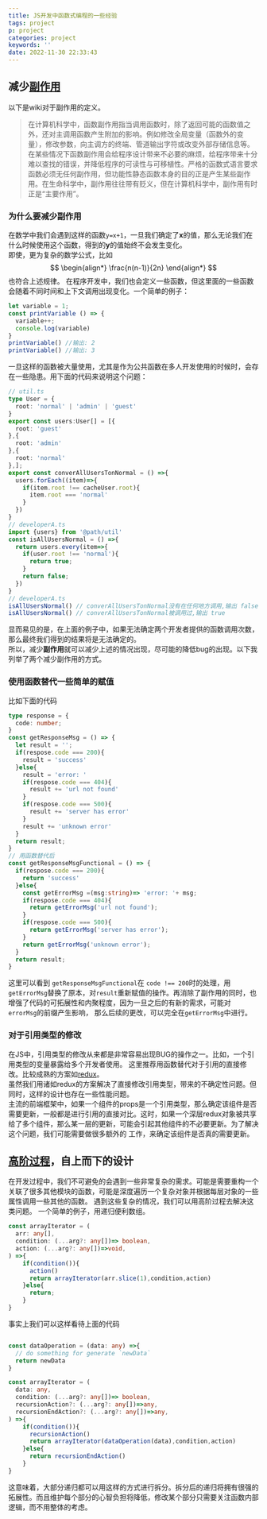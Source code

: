 ```yaml
---
title: JS开发中函数式编程的一些经验
tags: project
p: project
categories: project
keywords: ''
date: 2022-11-30 22:33:43
---
```

<!-- toc -->
## 减少[副作用](https://zh.m.wikipedia.org/zh-hans/%E5%89%AF%E4%BD%9C%E7%94%A8_(%E8%AE%A1%E7%AE%97%E6%9C%BA%E7%A7%91%E5%AD%A6)#:~:text=%E5%9C%A8%E8%AE%A1%E7%AE%97%E6%9C%BA%E7%A7%91%E5%AD%A6%E4%B8%AD%EF%BC%8C%E5%87%BD%E6%95%B0,%E6%80%A7%E4%B8%8E%E5%8F%AF%E7%A7%BB%E6%A4%8D%E6%80%A7%E3%80%82)
以下是wiki对于副作用的定义。
> 在计算机科学中，函数副作用指当调用函数时，除了返回可能的函数值之外，还对主调用函数产生附加的影响。例如修改全局变量（函数外的变量），修改参数，向主调方的终端、管道输出字符或改变外部存储信息等。<br/>
>在某些情况下函数副作用会给程序设计带来不必要的麻烦，给程序带来十分难以查找的错误，并降低程序的可读性与可移植性。严格的函数式语言要求函数必须无任何副作用，但功能性静态函数本身的目的正是产生某些副作用。在生命科学中，副作用往往带有贬义，但在计算机科学中，副作用有时正是“主要作用”。
### 为什么要减少副作用
在数学中我们会遇到这样的函数`y=x+1`，一旦我们确定了**x**的值，那么无论我们在什么时候使用这个函数，得到的**y**的值始终不会发生变化。<br/>
即使，更为复杂的数学公式，比如
$$
\begin{align*}
\frac{n(n-1)}{2n}
\end{align*}
$$
也符合上述规律。
在程序开发中，我们也会定义一些函数，但这里面的一些函数会随着不同时间和上下文调用出现变化。一个简单的例子：
```javascript
let variable = 1;
const printVariable () => {
  variable++;
  console.log(variable)
}
printVariable() //输出: 2
printVariable() //输出: 3
```
一旦这样的函数被大量使用，尤其是作为公共函数在多人开发使用的时候时，会存在一些隐患。用下面的代码来说明这个问题：
```typescript
// util.ts
type User = {
  root: 'normal' | 'admin' | 'guest'
}
export const users:User[] = [{
  root: 'guest'
},{
  root: 'admin'
},{
  root: 'normal'
},];
export const converAllUsersTonNormal = () =>{
  users.forEach((item)=>{
    if(item.root !== cacheUser.root){
      item.root === 'normal'
    }
  })
}
// developerA.ts
import {users} from '@path/util'
const isAllUsersNormal = () =>{
  return users.every(item=>{
    if(user.root !== 'normal'){
      return true;
    }
    return false;
  })
}
// developerA.ts
isAllUsersNormal() // converAllUsersTonNormal没有在任何地方调用,输出 false
isAllUsersNormal() // converAllUsersTonNormal被调用过,输出 true
```
显而易见的是，在上面的例子中，如果无法确定两个开发者提供的函数调用次数，那么最终我们得到的结果将是无法确定的。<br/>
所以，减少**副作用**就可以减少上述的情况出现，尽可能的降低bug的出现。以下我列举了两个减少副作用的方式。
### 使用函数替代一些简单的赋值
比如下面的代码
```typescript
type response = {
  code: number;
}
const getResponseMsg = () => {
  let result = '';
  if(respose.code === 200){
    result = 'success'
  }else{
    result = 'error: '
    if(respose.code === 404){
      result += 'url not found'
    }
    if(respose.code === 500){
      result += 'server has error'
    }
    result += 'unknown error'
  }
  return result;
}
// 用函数替代后
const getResponseMsgFunctional = () => {
  if(respose.code === 200){
    return 'success'
  }else{
    const getErrorMsg =(msg:string)=> 'error: '+ msg;
    if(respose.code === 404){
      return getErrorMsg('url not found');
    }
    if(respose.code === 500){
      return getErrorMsg('server has error');
    }
    return getErrorMsg('unknown error');
  }
  return result;
}
```
这里可以看到 `getResponseMsgFunctional`在 `code !== 200`时的处理，用`getErrorMsg`替换了原本，对`result`重新赋值的操作。再消除了副作用的同时，也增强了代码的可拓展性和内聚程度，因为一旦之后的有新的需求，可能对`errorMsg`的前缀产生影响，
那么后续的更改，可以完全在`getErrorMsg`中进行。
### 对于引用类型的修改
在JS中，引用类型的修改从来都是非常容易出现BUG的操作之一。比如，一个引用类型的变量暴露给多个开发者使用。
这里推荐用函数替代对于引用的直接修改。比较成熟的方案如[redux](https://redux.js.org/)。<br/>
虽然我们用诸如redux的方案解决了直接修改引用类型，带来的不确定性问题。但同时，这样的设计也存在一些性能问题。<br/>
主流的前端框架中，如果一个组件的props是一个引用类型，那么确定该组件是否需要更新，一般都是进行引用的直接对比。这时，如果一个深层redux对象被共享给了多个组件，那么某一层的更新，可能会引起其他组件的不必要更新。为了解决这个问题，我们可能需要做很多额外的
工作，来确定该组件是否真的需要更新。
## [高阶过程](https://zh.m.wikipedia.org/zh/%E9%AB%98%E9%98%B6%E5%87%BD%E6%95%B0)，自上而下的设计
在开发过程中，我们不可避免的会遇到一些非常复杂的需求。可能是需要重构一个关联了很多其他模块的函数，可能是深度遍历一个复杂对象并根据每层对象的一些属性调用一些其他的函数。
遇到这些复杂的情况，我们可以用高阶过程去解决这类问题。
一个简单的例子，用递归便利数组。
```typescript
const arrayIterator = (
  arr: any[],
  condition: (...arg?: any[])=> boolean, 
  action: (...arg?: any[])=>void,
) =>{
    if(condition()){
      action()
      return arrayIterator(arr.slice(1),condition,action)
    }else{
      return;
    }
}
```
事实上我们可以这样看待上面的代码
```typescript

const dataOperation = (data: any) =>{
  // do something for generate `newData`
  return newData
}

const arrayIterator = (
  data: any,
  condition: (...arg?: any[])=> boolean, 
  recursionAction?: (...arg?: any[])=>any,
  recursionEndAction?: (...arg?: any[])=>any,
) =>{
    if(condition()){
      recursionAction()
      return arrayIterator(dataOperation(data),condition,action)
    }else{
      return recursionEndAction()
    }
}
```
这意味着，大部分递归都可以用这样的方式进行拆分。拆分后的递归将拥有很强的拓展性。而且维护每个部分的心智负担将降低，修改某个部分只需要关注函数内部逻辑，而不用整体的考虑。